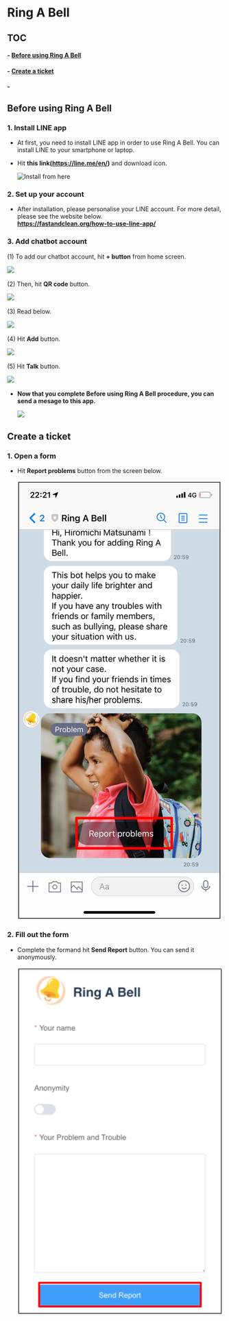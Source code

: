 # Ring A Bell  
## TOC
#### - [Before using Ring A Bell](https://github.com/Mandryl/Ring-A-Bell#before-using-ring-a-bell)  
#### - [Create a ticket](https://github.com/Mandryl/Ring-A-Bell/blob/main/README.md#create-a-ticket)  
#### - []()  

## Before using Ring A Bell  
### 1. Install LINE app  
- At first, you need to install LINE app in order to use Ring A Bell. You can install LINE to your smartphone or laptop.  
- Hit **this link(https://line.me/en/)** and download icon.  

  ![Install from here](https://github.com/Mandryl/HackAPAC/blob/main/images/%E3%82%B9%E3%82%AF%E3%83%AA%E3%83%BC%E3%83%B3%E3%82%B7%E3%83%A7%E3%83%83%E3%83%88%202021-11-15%20195123.png)

### 2. Set up your account  
- After installation, please personalise your LINE account. For more detail, please see the website below.  
  **https://fastandclean.org/how-to-use-line-app/**  

### 3. Add chatbot account  
(1) To add our chatbot account, hit **+ button** from home screen.  
  
  ![](https://github.com/Mandryl/HackAPAC/blob/main/images/%E3%82%B9%E3%82%AF%E3%83%AA%E3%83%BC%E3%83%B3%E3%82%B7%E3%83%A7%E3%83%83%E3%83%88%202021-11-15%20201657.png)  

(2) Then, hit **QR code** button.  
  
  ![](https://github.com/Mandryl/HackAPAC/blob/main/images/%E3%82%B9%E3%82%AF%E3%83%AA%E3%83%BC%E3%83%B3%E3%82%B7%E3%83%A7%E3%83%83%E3%83%88%202021-11-15%20202354.png)  

(3) Read below.  
  
  ![](https://github.com/Mandryl/HackAPAC/blob/main/images/%E3%82%B9%E3%82%AF%E3%83%AA%E3%83%BC%E3%83%B3%E3%82%B7%E3%83%A7%E3%83%83%E3%83%88%202021-11-15%20203454.png)  
  
(4) Hit **Add** button.  
  
  ![](https://github.com/Mandryl/HackAPAC/blob/main/images/%E3%82%B9%E3%82%AF%E3%83%AA%E3%83%BC%E3%83%B3%E3%82%B7%E3%83%A7%E3%83%83%E3%83%88%202021-11-15%20204750.png)  
  
(5) Hit **Talk** button.  
  
  ![](https://github.com/Mandryl/HackAPAC/blob/main/images/%E3%82%B9%E3%82%AF%E3%83%AA%E3%83%BC%E3%83%B3%E3%82%B7%E3%83%A7%E3%83%83%E3%83%88%202021-11-15%20204918.png)  
  
- **Now that you complete Before using Ring A Bell procedure, you can send a mesage to this app.**  
  
  ![](https://github.com/Mandryl/HackAPAC/blob/main/images/%E3%82%B9%E3%82%AF%E3%83%AA%E3%83%BC%E3%83%B3%E3%82%B7%E3%83%A7%E3%83%83%E3%83%88%202021-11-15%20205136.png)  
  
## Create a ticket  
### 1. Open a form  
- Hit **Report problems** button from the screen below.  
  
  ![](https://github.com/Mandryl/Ring-A-Bell/blob/main/images/%E3%82%B9%E3%82%AF%E3%83%AA%E3%83%BC%E3%83%B3%E3%82%B7%E3%83%A7%E3%83%83%E3%83%88%202021-11-15%20222539.png)  
  
### 2. Fill out the form  
- Complete the formand hit **Send Report** button. You can send it anonymously.   
  
  ![](https://github.com/Mandryl/Ring-A-Bell/blob/main/images/%E3%82%B9%E3%82%AF%E3%83%AA%E3%83%BC%E3%83%B3%E3%82%B7%E3%83%A7%E3%83%83%E3%83%88%202021-11-15%20222730.png)  
